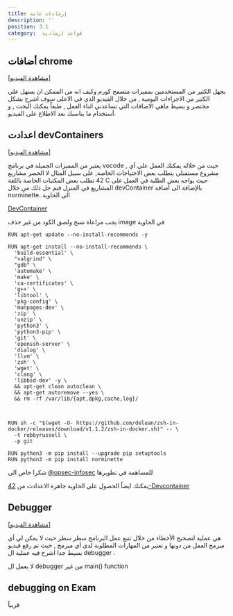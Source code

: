 ```yaml
---
title: إرشادات عامة
description: ''
position: 3.1
category:  ﻗﻮاﻋﺪ إرﺷﺎدﻳﺔ
---
```



## أضافات chrome
<a href="https://youtu.be/lG25KQUtcg4" target="_blank">[مشاهدة الفيديو]</a>

يجهل الكثير من المستخدمين بمميزات متصفح كورم وكيف انه من الممكن ان يسهل علي الكثير من الاجراءات اليومية , من خلال الفيديو الذي في الاعلى سوف اشرح بشكل مختصر و بسيط ماهي الاضافات التي تساعدني اثناء العمل , طبعاً يمكنك البحث , و أستخدام ما يناسبك بعد الاطلاع على الفيديو.

## اعدادت devContainers
<a href="https://youtu.be/gqj5jv_wleg" target="_blank">[مشاهدة الفيديو]</a>

يعتبر من المميزات الجميلة في برنامج vocode , حيث من خلاله يمكنك العمل على أي مشروع مستقبلي يتطلب بعض الاحتياجات الخاصة, على سبيل المثال لا الحصر مشاريع 42  تطلب بعض المكتبات الخاصة باللغة C    حيث يواجه بعض الطلبة في العمل على المشاريع في المنزل فتم حل ذلك من خلال devContainer  بالإضافة  الى أضافة norminette. الى الحاوية

[DevContainer](https://code.visualstudio.com/docs/remote/containers)

يجب مراعاة نسخ ولصق الكود من غير حذف image في الحاوية

  ```docker
RUN apt-get update --no-install-recommends -y

RUN apt-get install --no-install-recommends \
    'build-essential' \
    "valgrind" \
    "gdb" \
    'automake' \
    'make' \
    'ca-certificates' \
    'g++' \
    'libtool' \
    'pkg-config' \ 
    'manpages-dev' \
    'zip' \
    'unzip' \
    'python3' \
    'python3-pip' \
    'git' \
    'openssh-server' \
    'dialog' \
    'llvm' \
    'zsh' \
    'wget' \
    'clang' \
	'libbsd-dev' -y \
    && apt-get clean autoclean \
    && apt-get autoremove --yes \
    && rm -rf /var/lib/{apt,dpkg,cache,log}/ 

    

RUN sh -c "$(wget -O- https://github.com/deluan/zsh-in-docker/releases/download/v1.1.2/zsh-in-docker.sh)" -- \
    -t robbyrussell \
    -p git 

RUN python3 -m pip install --upgrade pip setuptools
RUN python3 -m pip install norminette

```
شكرا خاص الى [@opsec-infosec](https://github.com/opsec-infosec)  للمساهمة في تطويرها

يمكنك ايضاً الحصول على الحاوية جاهزة الاعدادت من [42-Devcontainer](https://github.com/opsec-infosec/42-Devcontainer)

## Debugger 
<a href="https://www.youtube.com/watch?v=O-1JKYHjQac" target="_blank">[مشاهدة الفيديو]</a>

هي عملية لتصحيح الأخطاء من خلال تتبع عمل البرنامج سطر سطر حيث لا يمكن لي أي مبرمج العمل من دونها و تعتبر من المهارات المطلوبة لدى أي مبرمج , حيث تم رفع فيديو بسيط جدا اشرح فيه عملية ال debugger   .

<alert type="danger">

لا يعمل  ال debugger  من غير main() function

</alert>


## debugging on Exam
قريباً
